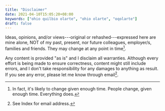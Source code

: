 ```yaml
---
title: "Disclaimer"
date: 2021-04-10T15:05:20+08:00
keywords: ["ohio quilbio olarte", "ohio olarte", "oqolarte"]
draft: false
---
```

Ideas, opinions, and/or views---original
or rehashed---expressed here are mine alone,
NOT of my past, present, nor future colleagues, employer/s, families and friends.
They may change at any point in time[^change].

Any content is provided "as is" and I disclaim all warranties.
Although every effort is being made to ensure correctness, content might still include errors, and I don't take responsibility for any damages to anything as result.
If you see any error, please let me know through email[^index].



[^change]: In fact, it's likely to change given enough time.
People change, given enough time.
Everything does.
[^index]: See Index for email address.
